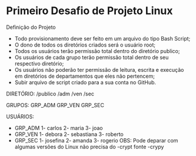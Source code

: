 <h1>Primeiro Desafio de Projeto Linux</h1>

Definição do Projeto

- Todo provisionamento deve ser feito em um arquivo do tipo Bash Script;
- O dono de todos os diretórios criados será o usuário root;
- Todos os usuários terão permissão total dentro do diretório publico;
- Os usuários de cada grupo terão permissão total dentro de seu respectivo diretório;
- Os usuários não poderão ter permissão de leitura, escrita e execução em diretórios de 
  departamentos que eles não pertencem;
- Subir arquivo de script criado para a sua conta no GitHub.

DIRETÓRIO: /publico /adm /ven /sec

GRUPOS: GRP_ADM GRP_VEN GRP_SEC

USUÁRIOS:

- GRP_ADM
    1- carlos
    2- maria
    3- joao
- GRP_VEN
    1- debora
    2- sebastiana
    3- roberto
- GRP_SEC
    1- josefina
    2- amanda
    3- rogerio
OBS: Pode deparar com algumas versões do Linux não precisa do -crypt fonte -crypy
